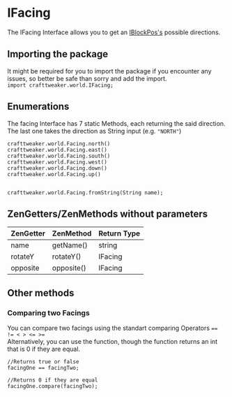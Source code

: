 # IFacing

The IFacing Interface allows you to get an [IBlockPos's](/Vanilla/World/IBlockPos/) possible directions.

## Importing the package

It might be required for you to import the package if you encounter any issues, so better be safe than sorry and add the import.  
`import crafttweaker.world.IFacing;`

## Enumerations

The facing Interface has 7 static Methods, each returning the said direction.  
The last one takes the direction as String input (e.g. `"NORTH"`)

```zenscript
crafttweaker.world.Facing.north()
crafttweaker.world.Facing.east()
crafttweaker.world.Facing.south()
crafttweaker.world.Facing.west()
crafttweaker.world.Facing.down()
crafttweaker.world.Facing.up()


crafttweaker.world.Facing.fromString(String name);
```

## ZenGetters/ZenMethods without parameters

| ZenGetter | ZenMethod  | Return Type |
| --------- | ---------- | ----------- |
| name      | getName()  | string      |
| rotateY   | rotateY()  | IFacing     |
| opposite  | opposite() | IFacing     |

## Other methods

### Comparing two Facings

You can compare two facings using the standart comparing Operators `== != < > <= >=`  
Alternatively, you can use the function, though the function returns an int that is 0 if they are equal.

```zenscript
//Returns true or false
facingOne == facingTwo;

//Returns 0 if they are equal
facingOne.compare(facingTwo);
```